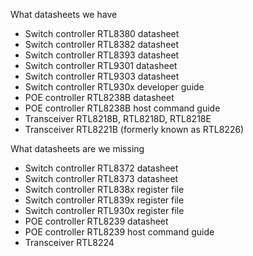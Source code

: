 What datasheets we have

- Switch controller RTL8380 datasheet
- Switch controller RTL8382 datasheet
- Switch controller RTL8393 datasheet
- Switch controller RTL9301 datasheet
- Switch controller RTL9303 datasheet
- Switch controller RTL930x developer guide 
- POE controller RTL8238B datasheet
- POE controller RTL8238B host command guide
- Transceiver RTL8218B, RTL8218D, RTL8218E
- Transceiver RTL8221B (formerly known as RTL8226)

What datasheets are we missing

- Switch controller RTL8372 datasheet
- Switch controller RTL8373 datasheet
- Switch controller RTL838x register file
- Switch controller RTL839x register file
- Switch controller RTL930x register file
- POE controller RTL8239 datasheet
- POE controller RTL8239 host command guide
- Transceiver RTL8224 
